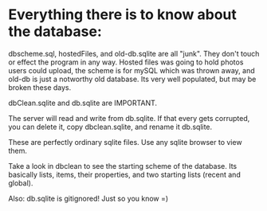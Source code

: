Everything there is to know about the database:
===============================================


dbscheme.sql, hostedFiles, and old-db.sqlite are all "junk". They don't touch or effect the program in any way. Hosted files was going to hold photos users could upload, the scheme is for mySQL which was thrown away, and old-db is just a notworthy old database. Its very well populated, but may be broken these days.


dbClean.sqlite and db.sqlite are IMPORTANT.

The server will read and write from db.sqlite. If that every gets corrupted, you can delete it, copy dbclean.sqlite, and rename it db.sqlite.

These are perfectly ordinary sqlite files. Use any sqlite browser to view them. 

Take a look in dbclean to see the starting scheme of the database. Its basically lists, items, their properties, and two starting lists (recent and global).


Also: db.sqlite is gitignored! Just so you know =)

